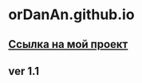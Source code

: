 # orDanAn.github.io


## [Ссылка на мой проект](https://ordanan.github.io/validation/index.html)
## ver 1.1
